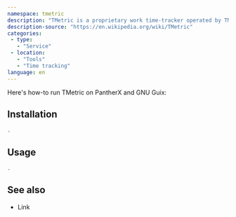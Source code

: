 ```yaml
---
namespace: tmetric
description: "TMetric is a proprietary work time-tracker operated by TMetric team, headquartered in Prague, Czech Republic."
description-source: "https://en.wikipedia.org/wiki/TMetric"
categories:
 - type:
   - "Service"
 - location:
   - "Tools"
   - "Time tracking"
language: en
---
```


Here's how-to run TMetric on PantherX and GNU Guix:

## Installation

```bash
.
```

## Usage

```bash
.
```

## See also

- Link